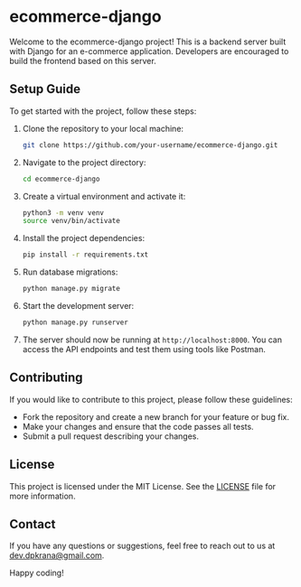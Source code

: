 # ecommerce-django

Welcome to the ecommerce-django project! This is a backend server built with Django for an e-commerce application. Developers are encouraged to build the frontend based on this server.

## Setup Guide

To get started with the project, follow these steps:

1. Clone the repository to your local machine:

    ```bash
    git clone https://github.com/your-username/ecommerce-django.git
    ```

2. Navigate to the project directory:

    ```bash
    cd ecommerce-django
    ```

3. Create a virtual environment and activate it:

    ```bash
    python3 -m venv venv
    source venv/bin/activate
    ```

4. Install the project dependencies:

    ```bash
    pip install -r requirements.txt
    ```

5. Run database migrations:

    ```bash
    python manage.py migrate
    ```

6. Start the development server:

    ```bash
    python manage.py runserver
    ```

7. The server should now be running at `http://localhost:8000`. You can access the API endpoints and test them using tools like Postman.

## Contributing

If you would like to contribute to this project, please follow these guidelines:

- Fork the repository and create a new branch for your feature or bug fix.
- Make your changes and ensure that the code passes all tests.
- Submit a pull request describing your changes.

## License

This project is licensed under the MIT License. See the [LICENSE](LICENSE) file for more information.

## Contact
If you have any questions or suggestions, feel free to reach out to us at [dev.dpkrana@gmail.com](mailto:dev.dpkrana@gmail.com).

Happy coding!